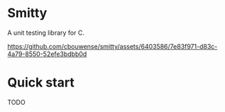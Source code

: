 # Smitty

A unit testing library for C.

https://github.com/cbouwense/smitty/assets/6403586/7e83f971-d83c-4a79-8550-52efe3bdbb0d

# Quick start

TODO
